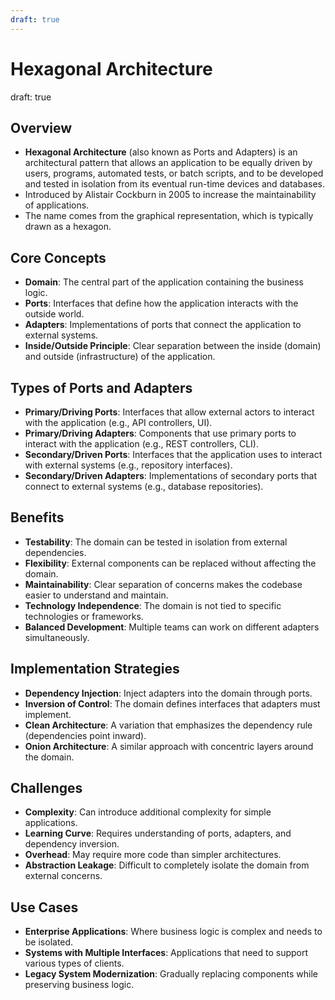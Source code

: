 ```yaml
---
draft: true
---
```

# Hexagonal Architecture
draft: true

## Overview

- **Hexagonal Architecture** (also known as Ports and Adapters) is an architectural pattern that allows an application to be equally driven by users, programs, automated tests, or batch scripts, and to be developed and tested in isolation from its eventual run-time devices and databases.
- Introduced by Alistair Cockburn in 2005 to increase the maintainability of applications.
- The name comes from the graphical representation, which is typically drawn as a hexagon.

## Core Concepts

- **Domain**: The central part of the application containing the business logic.
- **Ports**: Interfaces that define how the application interacts with the outside world.
- **Adapters**: Implementations of ports that connect the application to external systems.
- **Inside/Outside Principle**: Clear separation between the inside (domain) and outside (infrastructure) of the application.

## Types of Ports and Adapters

- **Primary/Driving Ports**: Interfaces that allow external actors to interact with the application (e.g., API controllers, UI).
- **Primary/Driving Adapters**: Components that use primary ports to interact with the application (e.g., REST controllers, CLI).
- **Secondary/Driven Ports**: Interfaces that the application uses to interact with external systems (e.g., repository interfaces).
- **Secondary/Driven Adapters**: Implementations of secondary ports that connect to external systems (e.g., database repositories).

## Benefits

- **Testability**: The domain can be tested in isolation from external dependencies.
- **Flexibility**: External components can be replaced without affecting the domain.
- **Maintainability**: Clear separation of concerns makes the codebase easier to understand and maintain.
- **Technology Independence**: The domain is not tied to specific technologies or frameworks.
- **Balanced Development**: Multiple teams can work on different adapters simultaneously.

## Implementation Strategies

- **Dependency Injection**: Inject adapters into the domain through ports.
- **Inversion of Control**: The domain defines interfaces that adapters must implement.
- **Clean Architecture**: A variation that emphasizes the dependency rule (dependencies point inward).
- **Onion Architecture**: A similar approach with concentric layers around the domain.

## Challenges

- **Complexity**: Can introduce additional complexity for simple applications.
- **Learning Curve**: Requires understanding of ports, adapters, and dependency inversion.
- **Overhead**: May require more code than simpler architectures.
- **Abstraction Leakage**: Difficult to completely isolate the domain from external concerns.

## Use Cases

- **Enterprise Applications**: Where business logic is complex and needs to be isolated.
- **Systems with Multiple Interfaces**: Applications that need to support various types of clients.
- **Legacy System Modernization**: Gradually replacing components while preserving business logic.
